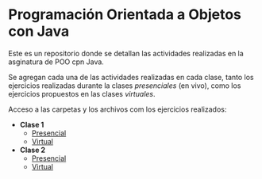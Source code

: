 # Programación Orientada a Objetos con Java

Este es un repositorio donde se detallan las actividades realizadas en la asginatura de POO cpn Java.  

Se agregan cada una de las actividades realizadas en cada clase, tanto los ejercicios realizadas durante la clases *presenciales* (en vivo), como los ejercicios propuestos en las clases *virtuales*.

Acceso a las carpetas y los archivos com los ejercicios realizados:

* **Clase 1**
  * [Presencial](./Clase_01/src/presencial/)
  * [Virtual](./Clase_01/src/virtual/)
* **Clase 2**
  * [Presencial](./Clase_02/src/presencial/)
  * [Virtual](./Clase_02/src/virtual/)
